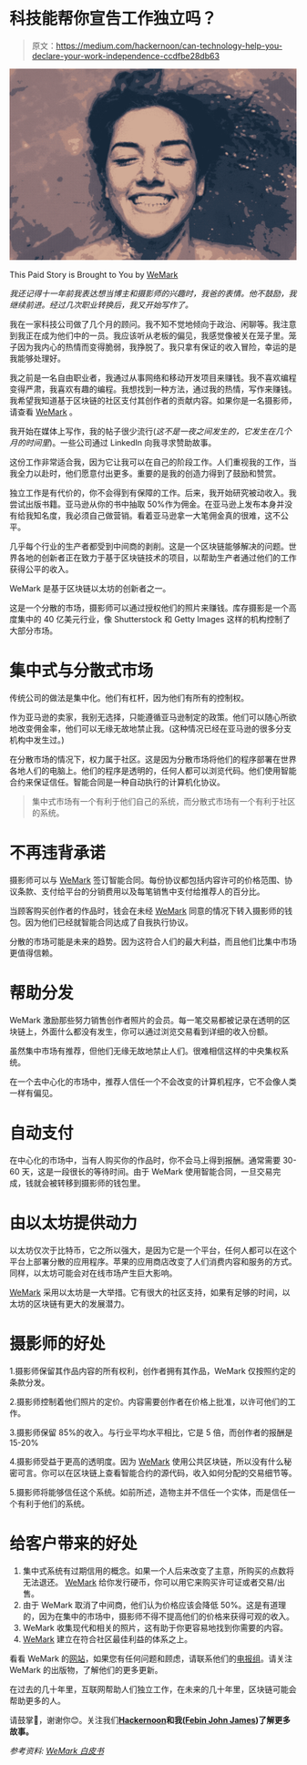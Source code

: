 # 科技能帮你宣告工作独立吗？

> 原文：<https://medium.com/hackernoon/can-technology-help-you-declare-your-work-independence-ccdfbe28db63>

![](img/1175020a18b25b5136405ba0575d897d.png)

This Paid Story is Brought to You by [WeMark](http://bit.ly/2EWjQop)

*我还记得十一年前我表达想当博主和摄影师的兴趣时，我爸的表情。他不鼓励，我继续前进。经过几次职业转换后，我又开始写作了。*

我在一家科技公司做了几个月的顾问。我不知不觉地倾向于政治、闲聊等。我注意到我正在成为他们中的一员。我应该听从老板的偏见，我感觉像被关在笼子里。笼子因为我内心的热情而变得脆弱，我挣脱了。我只拿有保证的收入冒险，幸运的是我能够处理好。

我之前是一名自由职业者，我通过从事网络和移动开发项目来赚钱。我不喜欢编程变得严肃，我喜欢有趣的编程。我想找到一种方法，通过我的热情，写作来赚钱。我希望我知道基于区块链的社区支付其创作者的贡献内容。如果你是一名摄影师，请查看 [WeMark](http://bit.ly/2EWjQop) 。

我开始在媒体上写作，我的帖子很少流行(*这不是一夜之间发生的，它发生在几个月的时间里*)。一些公司通过 LinkedIn 向我寻求赞助故事。

这份工作非常适合我，因为它让我可以在自己的阶段工作。人们重视我的工作，当我全力以赴时，他们愿意付出更多。重要的是我的创造力得到了鼓励和赞赏。

独立工作是有代价的，你不会得到有保障的工作。后来，我开始研究被动收入。我尝试出版书籍。亚马逊从你的书中抽取 50%作为佣金。在亚马逊上发布本身并没有给我知名度，我必须自己做营销。看着亚马逊拿一大笔佣金真的很难，这不公平。

几乎每个行业的生产者都受到中间商的剥削。这是一个区块链能够解决的问题。世界各地的创新者正在致力于基于区块链技术的项目，以帮助生产者通过他们的工作获得公平的收入。

WeMark 是基于区块链以太坊的创新者之一。

这是一个分散的市场，摄影师可以通过授权他们的照片来赚钱。库存摄影是一个高度集中的 40 亿美元行业，像 Shutterstock 和 Getty Images 这样的机构控制了大部分市场。

# 集中式与分散式市场

传统公司的做法是集中化。他们有杠杆，因为他们有所有的控制权。

作为亚马逊的卖家，我别无选择，只能遵循亚马逊制定的政策。他们可以随心所欲地改变佣金率，他们可以无缘无故地禁止我。(这种情况已经在亚马逊的很多分支机构中发生过。)

在分散市场的情况下，权力属于社区。这是因为分散市场将他们的程序部署在世界各地人们的电脑上。他们的程序是透明的，任何人都可以浏览代码。他们使用智能合约来保证信任。智能合同是一种自动执行的计算机化协议。

> 集中式市场有一个有利于他们自己的系统，而分散式市场有一个有利于社区的系统。

# 不再违背承诺

摄影师可以与 [WeMark](http://bit.ly/2EWjQop) 签订智能合同。每份协议都包括内容许可的价格范围、协议条款、支付给平台的分销费用以及每笔销售中支付给推荐人的百分比。

当顾客购买创作者的作品时，钱会在未经 [WeMark](http://bit.ly/2EWjQop) 同意的情况下转入摄影师的钱包。因为他们已经就智能合同达成了自我执行协议。

分散的市场可能是未来的趋势。因为这符合人们的最大利益，而且他们比集中市场更值得信赖。

# 帮助分发

WeMark 激励那些努力销售创作者照片的会员。每一笔交易都被记录在透明的区块链上，外面什么都没有发生，你可以通过浏览交易看到详细的收入份额。

虽然集中市场有推荐，但他们无缘无故地禁止人们。很难相信这样的中央集权系统。

在一个去中心化的市场中，推荐人信任一个不会改变的计算机程序，它不会像人类一样有偏见。

# 自动支付

在中心化的市场中，当有人购买你的作品时，你不会马上得到报酬。通常需要 30-60 天，这是一段很长的等待时间。由于 WeMark 使用智能合同，一旦交易完成，钱就会被转移到摄影师的钱包里。

# 由以太坊提供动力

以太坊仅次于比特币，它之所以强大，是因为它是一个平台，任何人都可以在这个平台上部署分散的应用程序。苹果的应用商店改变了人们消费内容和服务的方式。同样，以太坊可能会对在线市场产生巨大影响。

[WeMark](http://bit.ly/2EWjQop) 采用以太坊是一大举措。它有很大的社区支持，如果有足够的时间，以太坊的区块链有更大的发展潜力。

# 摄影师的好处

1.摄影师保留其作品内容的所有权利，创作者拥有其作品，WeMark 仅按照约定的条款分发。

2.摄影师控制着他们照片的定价。内容需要创作者在价格上批准，以许可他们的工作。

3.摄影师保留 85%的收入。与行业平均水平相比，它是 5 倍，而创作者的报酬是 15-20%

4.摄影师受益于更高的透明度。因为 [WeMark](http://bit.ly/2EWjQop) 使用公共区块链，所以没有什么秘密可言。你可以在区块链上查看智能合约的源代码，收入如何分配的交易细节等。

5.摄影师将能够信任这个系统。如前所述，造物主并不信任一个实体，而是信任一个有利于他们的系统。

# 给客户带来的好处

1.  集中式系统有过期信用的概念。如果一个人后来改变了主意，所购买的点数将无法退还。 [WeMark](http://bit.ly/2EWjQop) 给你发行硬币，你可以用它来购买许可证或者交易/出售。
2.  由于 WeMark 取消了中间商，他们认为价格应该会降低 50%。这是有道理的，因为在集中的市场中，摄影师不得不提高他们的价格来获得可观的收入。
3.  WeMark 收集现代和相关的照片，这有助于你更容易地找到你需要的内容。
4.  [WeMark](http://bit.ly/2EWjQop) 建立在符合社区最佳利益的体系之上。

看看 WeMark 的[网站](http://bit.ly/2EWjQop)，如果您有任何问题和顾虑，请联系他们的[电报组](http://bit.ly/2JTLNAQ)。请关注 WeMark 的出版物，了解他们的更多更新。

在过去的几十年里，互联网帮助人们独立工作，在未来的几十年里，区块链可能会帮助更多的人。

请鼓掌👏，谢谢你😊。关注我们[**Hackernoon**](http://hackernoon.com)**和我(**[**Febin John James**](https://medium.com/u/75a616711f4e?source=post_page-----ccdfbe28db63--------------------------------)**)了解更多故事。**

*参考资料:* [*WeMark 白皮书*](https://www.wemark.com/whitepaper.pdf)